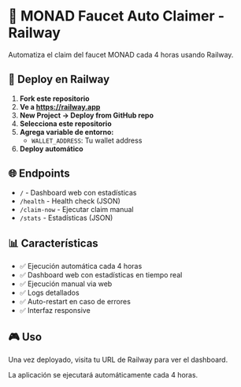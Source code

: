 # 🎯 MONAD Faucet Auto Claimer - Railway

Automatiza el claim del faucet MONAD cada 4 horas usando Railway.

## 🚀 Deploy en Railway

1. **Fork este repositorio**
2. **Ve a https://railway.app**
3. **New Project → Deploy from GitHub repo**
4. **Selecciona este repositorio**
5. **Agrega variable de entorno:**
   - `WALLET_ADDRESS`: Tu wallet address
6. **Deploy automático**

## 🌐 Endpoints

- `/` - Dashboard web con estadísticas
- `/health` - Health check (JSON)
- `/claim-now` - Ejecutar claim manual
- `/stats` - Estadísticas (JSON)

## 📊 Características

- ✅ Ejecución automática cada 4 horas
- ✅ Dashboard web con estadísticas en tiempo real
- ✅ Ejecución manual via web
- ✅ Logs detallados
- ✅ Auto-restart en caso de errores
- ✅ Interfaz responsive

## 🎮 Uso

Una vez deployado, visita tu URL de Railway para ver el dashboard.

La aplicación se ejecutará automáticamente cada 4 horas.
